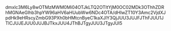 dmxlc3M6Ly8wOTMzMWM0Mi04OTJkLTQ2OTItYjM0OC02MDk3OThhZDRhMGNAeGlhb3hpYW96aHV6aHUubWw6NDc4OTA/dHlwZT10Y3Amc2VjdXJpdHk9eHRscyZmbG93PXh0bHMtcnByeC1kaXJlY3QjJUU3JUJFJThFJUU1JTlCJUJEJUU0JUJBJTkxJUU4JThBJTgyJUU3JTgyJUI5
